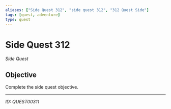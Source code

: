 ```yaml
---
aliases: ["Side Quest 312", "side quest 312", "312 Quest Side"]
tags: [quest, adventure]
type: quest
---
```


# Side Quest 312

*Side Quest*

## Objective
Complete the side quest objective.

---
*ID: QUEST00311*